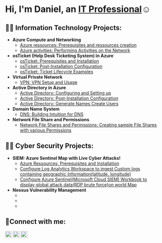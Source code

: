 <h1>Hi, I'm Daniel, an <a href="https://linkedin.com/in/dmankong">IT Professional</a>☺</h1>

<h2>👨‍💻 Information Technology Projects:</h2>

- <b>Azure Compute and Networking</b>
  - [Azure ressources: Prerequisites and ressources creation](https://github.com/danielbangm/azure-ressources)
  - [Azure activities: Performing Activities on the Network](https://github.com/danielbangm/azure-network)
- <b>osTicket (Help Desk Ticketing System) in Azure</b>
  - [osTicket: Prerequisites and Installation](https://github.com/danielbangm/osticket-prereqs)
  - [osTicket: Post-Installation Configuration](https://github.com/danielbangm/post-install-config)
  - [osTicket: Ticket Lifecycle Examples](https://github.com/danielbangm/ticket-lifecycle)
- <b>Virtual Private Network</b>
  - [VPN: VPN Setup and Usage](https://github.com/danielbangm/VPN-ProtonVPN)
- <b>Active Directory in Azure</b>
  - [Active Directory: Configuring and Setting up](https://github.com/danielbangm/configure-ad)
  - [Active Directory: Post-Installation Configuration](https://github.com/danielbangm/Users-ad)
  - [Active Directory: Generate Names Create Users](https://github.com/danielbangm/Generate-names-Users-ad)
- <b>Domain Name System</b>
  - [DNS: Building Intuition for DNS](https://github.com/danielbangm/DNS-intuition)
- <b>Network File Share and Permissions</b>
  - [Network File Shares and Permissions: Creating sample File Shares with various Permissions](https://github.com/danielbangm/NFS-File)

<h2>💂🏾 Cyber Security Projects:</h2>

- <b>SIEM: Azure Sentinel Map with Live Cyber Attacks!</b>
  - [Azure Ressources: Prerequisites and Installation](https://github.com/danielbangm/SIEM-ressources)
  - [Configure Log Analytics Workspace to ingest Custom logs containing geographic Information(latitude. longitude)](https://github.com/danielbangm/map-in-sentinel)
  - [Configure Azure Sentinel(Microsoft Cloud SIEM) Workbook to display global attack data(RDP brute force)on world Map](https://github.com/danielbangm/Extracting-File)
- <b>Nessus Vulnerability Management</b>
  - []()
  - []()
  - []()
  

<h2>🤳Connect with me:</h2>

[<img align="left" alt="Josh | Twitter" width="22px" src="https://cdn.jsdelivr.net/npm/simple-icons@v3/icons/twitter.svg" />][twitter]
[<img align="left" alt="Josh | LinkedIn" width="22px" src="https://cdn.jsdelivr.net/npm/simple-icons@v3/icons/linkedin.svg" />][linkedin]
[<img align="left" alt="Josh | Instagram" width="22px" src="https://cdn.jsdelivr.net/npm/simple-icons@v3/icons/instagram.svg" />][instagram]

[twitter]: https://twitter.com/HenzTechnology
[instagram]: https://www.instagram.com/DanielBM
[linkedin]: https://linkedin.com/in/dmankong
